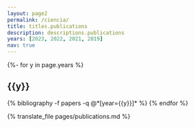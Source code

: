 ```yaml
---
layout: page2
permalink: /ciencia/
title: titles.publications
description: descriptions.publications
years: [2023, 2022, 2021, 2019]
nav: true
---
```

<!-- _pages/publications.md -->
<div class="publications">

{%- for y in page.years %}
  <h2 class="year">{{y}}</h2>
  {% bibliography -f papers -q @*[year={{y}}]* %}
{% endfor %}

</div>

{% translate_file pages/publications.md %}